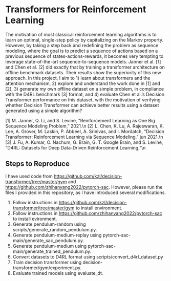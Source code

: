 # Transformers for Reinforcement Learning

The motivation of most classical reinforcement learning algorithms is to learn an optimal, single-step policy by capitalizing on the Markov property. However, by taking a step back and redefining the problem as sequence modeling, where the goal is to predict a sequence of actions based on a previous sequence of states-actions-rewards, it becomes very tempting to leverage state-of-the-art sequence-to-sequence models. Janner et al. [1] and Chen et al. [2] did exactly that by training a transformer architecture on offline benchmark datasets. Their results show the superiority of this new approach. In this project, I aim to 1) learn about transformers and the attention mechanism, 2) explore and understand the work done in [1] and [2], 3) generate my own offline dataset on a simple problem, in compliance with the D4RL benchmark [3] format, and 4) evaluate Chen et al.’s Decision Transformer performance on this dataset, with the motivation of verifying whether Decision Transformer can achieve better results using a dataset generated using a simple algorithm?

[1] M. Janner, Q. Li, and S. Levine, “Reinforcement Learning as One Big Sequence Modeling Problem,” 2021.\n
[2] L. Chen, K. Lu, A. Rajeswaran, K. Lee, A. Grover, M. Laskin, P. Abbeel, A. Srinivas, and I. Mordatch, “Decision Transformer: Reinforcement Learning via Sequence Modeling,” jun 2021.\n
[3] J. Fu, A. Kumar, O. Nachum, G. Brain, G. T. Google Brain, and S. Levine, “D4RL: Datasets for Deep Data-Driven Reinforcement Learning,”\n

## Steps to Reproduce
I have used code from https://github.com/kzl/decision-transformer/tree/master/gym and https://github.com/zhihanyang2022/pytorch-sac. However, please run the files I provided in this repository, as I have introduced several modifications.

1. Follow instructions in https://github.com/kzl/decision-transformer/tree/master/gym to install environment.
2. Follow instructions in https://github.com/zhihanyang2022/pytorch-sac to install evironment.
3. Generate pendulum-random using scripts/generate_random_pendulum.py.
4. Generate pendulum-medium-replay using pytorch-sac-main/generate_sac_pendulum.py.
5. Generate pendulum-medium using pytorch-sac-main/generate_trained_pendulum.py.
6. Convert datasets to D4RL format using scripts/convert_d4rl_dataset.py
7. Train decision transformer using decision-transformer/gym/experiment.py.
8. Evaluate trained models using evaluate_dt.
